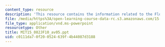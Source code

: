 ```yaml
---
content_type: resource
description: 'This resource contains the information related to the Flow decomposition. '
file: /media/https%3A/open-learning-course-data-rc.s3.amazonaws.com/15-082j-network-optimization-fall-2010/c0111da70f200524639f4b44087d3188_MIT15_082JF10_av05.ppt
file_type: application/vnd.ms-powerpoint
resourcetype: Other
title: MIT15_082JF10_av05.ppt
uid: c0111da7-0f20-0524-639f-4b44087d3188
---
```

